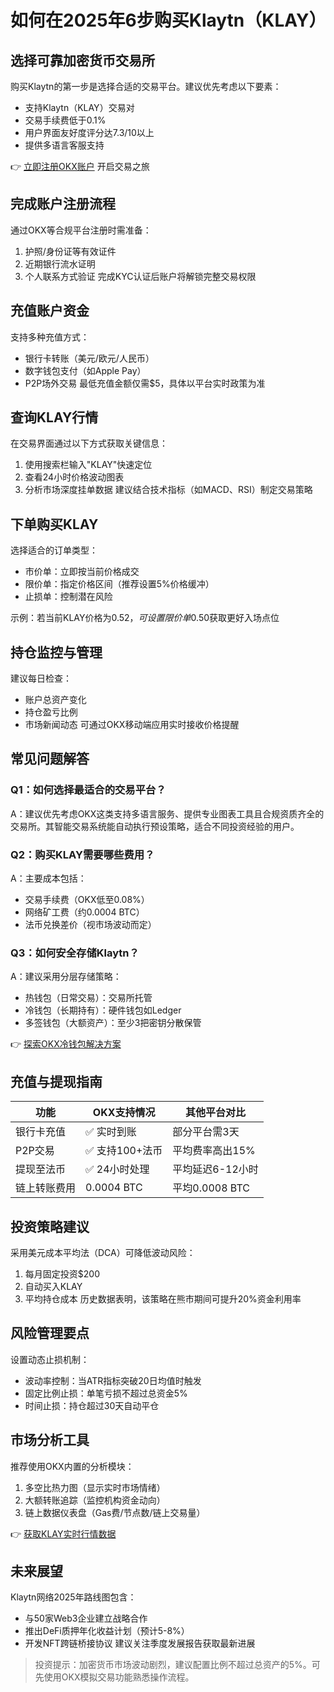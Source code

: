 # 如何在2025年6步购买Klaytn（KLAY）

## 选择可靠加密货币交易所

购买Klaytn的第一步是选择合适的交易平台。建议优先考虑以下要素：
- 支持Klaytn（KLAY）交易对
- 交易手续费低于0.1%
- 用户界面友好度评分达7.3/10以上
- 提供多语言客服支持

👉 [立即注册OKX账户](https://bit.ly/okx_welcome) 开启交易之旅

## 完成账户注册流程

通过OKX等合规平台注册时需准备：
1. 护照/身份证等有效证件
2. 近期银行流水证明
3. 个人联系方式验证
完成KYC认证后账户将解锁完整交易权限

## 充值账户资金

支持多种充值方式：
- 银行卡转账（美元/欧元/人民币）
- 数字钱包支付（如Apple Pay）
- P2P场外交易
最低充值金额仅需$5，具体以平台实时政策为准

## 查询KLAY行情

在交易界面通过以下方式获取关键信息：
1. 使用搜索栏输入"KLAY"快速定位
2. 查看24小时价格波动图表
3. 分析市场深度挂单数据
建议结合技术指标（如MACD、RSI）制定交易策略

## 下单购买KLAY

选择适合的订单类型：
- 市价单：立即按当前价格成交
- 限价单：指定价格区间（推荐设置5%价格缓冲）
- 止损单：控制潜在风险

示例：若当前KLAY价格为$0.52，可设置限价单$0.50获取更好入场点位

## 持仓监控与管理

建议每日检查：
- 账户总资产变化
- 持仓盈亏比例
- 市场新闻动态
可通过OKX移动端应用实时接收价格提醒

## 常见问题解答

### Q1：如何选择最适合的交易平台？
A：建议优先考虑OKX这类支持多语言服务、提供专业图表工具且合规资质齐全的交易所。其智能交易系统能自动执行预设策略，适合不同投资经验的用户。

### Q2：购买KLAY需要哪些费用？
A：主要成本包括：
- 交易手续费（OKX低至0.08%）
- 网络矿工费（约0.0004 BTC）
- 法币兑换差价（视市场波动而定）

### Q3：如何安全存储Klaytn？
A：建议采用分层存储策略：
- 热钱包（日常交易）：交易所托管
- 冷钱包（长期持有）：硬件钱包如Ledger
- 多签钱包（大额资产）：至少3把密钥分散保管

👉 [探索OKX冷钱包解决方案](https://bit.ly/okx_welcome)

## 充值与提现指南

| 功能          | OKX支持情况 | 其他平台对比 |
|---------------|------------|--------------|
| 银行卡充值    | ✅ 实时到账 | 部分平台需3天 |
| P2P交易       | ✅ 支持100+法币 | 平均费率高出15% |
| 提现至法币    | ✅ 24小时处理 | 平均延迟6-12小时 |
| 链上转账费用  | 0.0004 BTC | 平均0.0008 BTC |

## 投资策略建议

采用美元成本平均法（DCA）可降低波动风险：
1. 每月固定投资$200
2. 自动买入KLAY
3. 平均持仓成本
历史数据表明，该策略在熊市期间可提升20%资金利用率

## 风险管理要点

设置动态止损机制：
- 波动率控制：当ATR指标突破20日均值时触发
- 固定比例止损：单笔亏损不超过总资金5%
- 时间止损：持仓超过30天自动平仓

## 市场分析工具

推荐使用OKX内置的分析模块：
1. 多空比热力图（显示实时市场情绪）
2. 大额转账追踪（监控机构资金动向）
3. 链上数据仪表盘（Gas费/节点数/链上交易量）

👉 [获取KLAY实时行情数据](https://bit.ly/okx_welcome)

## 未来展望

Klaytn网络2025年路线图包含：
- 与50家Web3企业建立战略合作
- 推出DeFi质押年化收益计划（预计5-8%）
- 开发NFT跨链桥接协议
建议关注季度发展报告获取最新进展

> 投资提示：加密货币市场波动剧烈，建议配置比例不超过总资产的5%。可先使用OKX模拟交易功能熟悉操作流程。